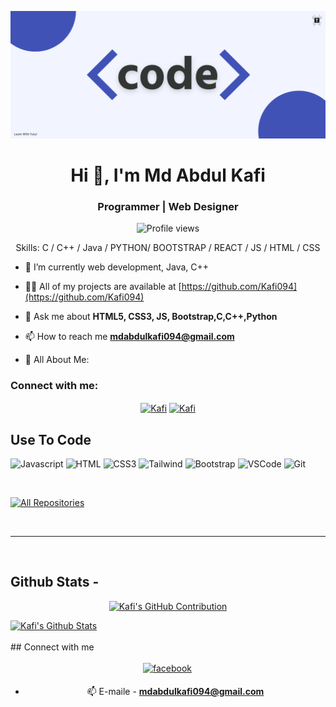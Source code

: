 ![I am Md Abdul Kafi](https://github.com/Kafi094/Kafi094/blob/main/code.png)

<h1 align="center">Hi 👋, I'm Md Abdul Kafi</h1>
<h3 align="center">Programmer | Web Designer </h3>

<div align="center">

![Profile views](https://komarev.com/ghpvc/?username=Kafi094&color=red)

Skills: C / C++ / Java / PYTHON/ BOOTSTRAP / REACT / JS / HTML / CSS

</div>

- 🌱 I’m currently web development, Java, C++

- 👨‍💻 All of my projects are available at [https://github.com/Kafi094](https://github.com/Kafi094)

- 💬 Ask me about **HTML5, CSS3, JS, Bootstrap,C,C++,Python**

- 📫 How to reach me **mdabdulkafi094@gmail.com**

- 📄 All About Me:

<h3 align="left">Connect with me:</h3>

<p align="center">
<a href="https://www.facebook.com/AbdulKafi094/" target="blank"><img align="center" src="https://raw.githubusercontent.com/rahuldkjain/github-profile-readme-generator/master/src/images/icons/Social/facebook.svg" alt="Kafi" height="30" width="40" /></a>
<a href="https://www.instagram.com/abdulkafi094/" target="blank"><img align="center" src="https://raw.githubusercontent.com/rahuldkjain/github-profile-readme-generator/master/src/images/icons/Social/instagram.svg" alt="Kafi" height="30" width="40" /></a>
</p>

## Use To Code

![Javascript](https://img.shields.io/badge/Javascript-F0DB4F?style=for-the-badge&labelColor=black&logo=javascript&logoColor=F0DB4F)
![HTML](https://img.shields.io/badge/HTML5-E34F26?style=for-the-badge&logo=html5&logoColor=white)
![CSS3](https://img.shields.io/badge/CSS3-1572B6?style=for-the-badge&logo=css3&logoColor=white)
![Tailwind](https://img.shields.io/badge/Tailwind_CSS-092749?style=for-the-badge&logo=tailwindcss&logoColor=06B6D4&labelColor=000000)
![Bootstrap](https://img.shields.io/badge/Bootstrap-563D7C?style=for-the-badge&logo=bootstrap&logoColor=white)
![VSCode](https://img.shields.io/badge/Visual_Studio-0078d7?style=for-the-badge&logo=visual%20studio&logoColor=white)
![Git](https://img.shields.io/badge/Git-F05032?style=for-the-badge&logo=git&logoColor=white)

<br/>

<p align="left">
  <a href="https://github.com/Kafi094?tab=repositories" target="_blank"><img alt="All Repositories" title="All Repositories" src="https://img.shields.io/badge/-All%20Repos-2962FF?style=for-the-badge&logo=koding&logoColor=white"/></a>
</p>

<br/>
<hr/>
<br/>

## Github Stats -

<p align="center">
  <a href="https://github.com/Kafi094">
    <img src="https://github-profile-summary-cards.vercel.app/api/cards/profile-details?username=Kafi094&theme=radical" alt="Kafi's GitHub Contribution"/>
  </a>
</p>

<a> 
    <a href="https://github.com/Kafi094"><img alt="Kafi's Github Stats" src="https://denvercoder1-github-readme-stats.vercel.app/api?username=Kafi094&show_icons=true&count_private=true&theme=react&border_color=7F3FBF&bg_color=0D1117&title_color=F85D7F&icon_color=F8D866" height="192px" width="49.5%"/></a>
</a>

<br/>

<br/>
## Connect with me

<div align="center">
<br/>

<a href="https://www.facebook.com/AbdulKafi094/" target="_blank">
<img src=https://img.shields.io/badge/facebook-%232E87FB.svg?&style=for-the-badge&logo=facebook&logoColor=white alt=facebook style="margin-bottom: 5px; margin-right: 2px;" />
</a>  <br>

- 📫 E-maile - **mdabdulkafi094@gmail.com**
</div>
